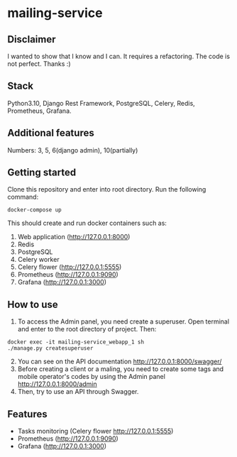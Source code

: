 # mailing-service
## Disclaimer
I wanted to show that I know and I can. It requires a refactoring. The code is not perfect.  Thanks :)
## Stack
Python3.10, Django Rest Framework, PostgreSQL, Celery, Redis, Prometheus, Grafana.

## Additional features
Numbers: 3, 5, 6(django admin), 10(partially)

## Getting started

Clone this repository and enter into root directory. Run the following command:
```
docker-compose up
```
This should create and run docker containers such as:
1. Web application (http://127.0.0.1:8000)
2. Redis
3. PostgreSQL
4. Celery worker
5. Celery flower (http://127.0.0.1:5555)
6. Prometheus (http://127.0.0.1:9090)
7. Grafana (http://127.0.0.1:3000)

## How to use
1. To access the Admin panel, you need create a superuser. Open terminal and enter to the root directory of project. Then:
```
docker exec -it mailing-service_webapp_1 sh
./manage.py createsuperuser
```
2. You can see on the API documentation http://127.0.0.1:8000/swagger/
3. Before creating a client or a maling, you need to create some tags and mobile operator's codes by using the Admin panel http://127.0.0.1:8000/admin
4. Then, try to use an API through Swagger.

## Features
- Tasks monitoring (Celery flower http://127.0.0.1:5555)
- Prometheus (http://127.0.0.1:9090)
- Grafana (http://127.0.0.1:3000)

